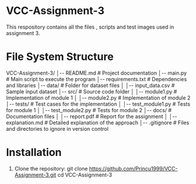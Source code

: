 # VCC-Assignment-3
This respository contains all the files , scripts and test images used in assignment 3.

# File System Structure
VCC-Assignment-3/
│-- README.md              # Project documentation
│-- main.py                # Main script to execute the program
│-- requirements.txt       # Dependencies and libraries
│-- data/                  # Folder for dataset files
│   │-- input_data.csv     # Sample input dataset
│-- src/                   # Source code folder
│   │-- module1.py         # Implementation of module 1
│   │-- module2.py         # Implementation of module 2
│-- tests/                 # Test cases for the implementation
│   │-- test_module1.py    # Tests for module 1
│   │-- test_module2.py    # Tests for module 2
│-- docs/                  # Documentation files
│   │-- report.pdf         # Report for the assignment
│   │-- explanation.md     # Detailed explanation of the approach
│-- .gitignore             # Files and directories to ignore in version control

# Installation

1) Clone the repository:
   git clone https://github.com/Princu1999/VCC-Assignment-3.git
   cd VCC-Assignment-3
